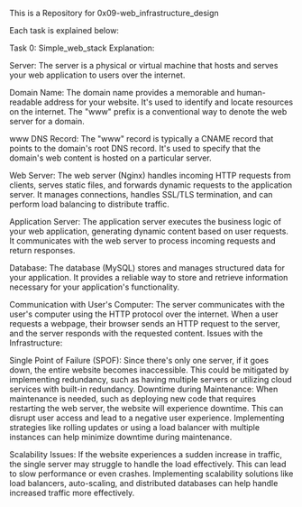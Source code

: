 This is a Repository for 0x09-web_infrastructure_design

Each task is explained below:

Task 0: Simple_web_stack
Explanation:

Server: The server is a physical or virtual machine that hosts and serves your web application to users over the internet.

Domain Name: The domain name provides a memorable and human-readable address for your website. It's used to identify and locate resources on the internet. The "www" prefix is a conventional way to denote the web server for a domain.

www DNS Record: The "www" record is typically a CNAME record that points to the domain's root DNS record. It's used to specify that the domain's web content is hosted on a particular server.

Web Server: The web server (Nginx) handles incoming HTTP requests from clients, serves static files, and forwards dynamic requests to the application server. It manages connections, handles SSL/TLS termination, and can perform load balancing to distribute traffic.

Application Server: The application server executes the business logic of your web application, generating dynamic content based on user requests. It communicates with the web server to process incoming requests and return responses.

Database: The database (MySQL) stores and manages structured data for your application. It provides a reliable way to store and retrieve information necessary for your application's functionality.

Communication with User's Computer: The server communicates with the user's computer using the HTTP protocol over the internet. When a user requests a webpage, their browser sends an HTTP request to the server, and the server responds with the requested content.
Issues with the Infrastructure:

Single Point of Failure (SPOF): Since there's only one server, if it goes down, the entire website becomes inaccessible. This could be mitigated by implementing redundancy, such as having multiple servers or utilizing cloud services with built-in redundancy.
Downtime during Maintenance: When maintenance is needed, such as deploying new code that requires restarting the web server, the website will experience downtime. This can disrupt user access and lead to a negative user experience. Implementing strategies like rolling updates or using a load balancer with multiple instances can help minimize downtime during maintenance.

Scalability Issues: If the website experiences a sudden increase in traffic, the single server may struggle to handle the load effectively. This can lead to slow performance or even crashes. Implementing scalability solutions like load balancers, auto-scaling, and distributed databases can help handle increased traffic more effectively.
